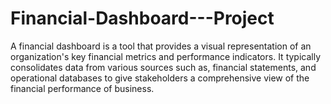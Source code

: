 # Financial-Dashboard---Project
A financial dashboard is a tool that provides a visual representation of an organization's key financial metrics and performance indicators. It typically consolidates data from various sources such as, financial statements, and operational databases to give stakeholders a comprehensive view of the financial performance of business.
